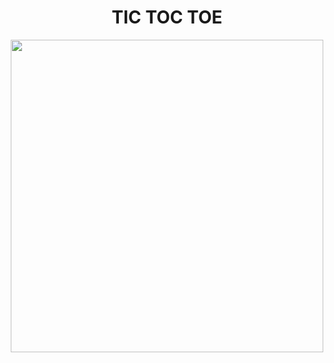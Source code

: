 <h1 align="center">TIC TOC TOE</h1>

<p align="center">
<img width="500px" src="https://user-images.githubusercontent.com/80118217/204586171-386ad0b0-44d8-4e54-9f0a-3f867dedcf6b.JPG">
</p>

